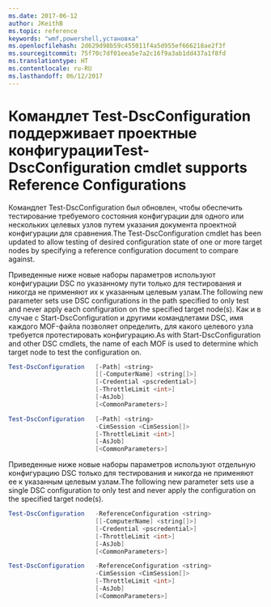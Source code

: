 ```yaml
---
ms.date: 2017-06-12
author: JKeithB
ms.topic: reference
keywords: "wmf,powershell,установка"
ms.openlocfilehash: 2d629d98b59c455011f4a5d955ef666218ae2f3f
ms.sourcegitcommit: 75f70c7df01eea5e7a2c16f9a3ab1dd437a1f8fd
ms.translationtype: HT
ms.contentlocale: ru-RU
ms.lasthandoff: 06/12/2017
---
```

# <a name="test-dscconfiguration-cmdlet-supports-reference-configurations"></a><span data-ttu-id="63b6a-102">Командлет Test-DscConfiguration поддерживает проектные конфигурации</span><span class="sxs-lookup"><span data-stu-id="63b6a-102">Test-DscConfiguration cmdlet supports Reference Configurations</span></span>

<span data-ttu-id="63b6a-103">Командлет Test-DscConfiguration был обновлен, чтобы обеспечить тестирование требуемого состояния конфигурации для одного или нескольких целевых узлов путем указания документа проектной конфигурации для сравнения.</span><span class="sxs-lookup"><span data-stu-id="63b6a-103">The Test-DscConfiguration cmdlet has been updated to allow testing of desired configuration state of one or more target nodes by specifying a reference configuration document to compare against.</span></span>

<span data-ttu-id="63b6a-104">Приведенные ниже новые наборы параметров используют конфигурации DSC по указанному пути только для тестирования и никогда не применяют их к указанным целевым узлам.</span><span class="sxs-lookup"><span data-stu-id="63b6a-104">The following new parameter sets use DSC configurations in the path specified to only test and never apply each configuration on the specified target node(s).</span></span> <span data-ttu-id="63b6a-105">Как и в случае с Start-DscConfiguration и другими командлетами DSC, имя каждого MOF-файла позволяет определить, для какого целевого узла требуется протестировать конфигурацию.</span><span class="sxs-lookup"><span data-stu-id="63b6a-105">As with Start-DscConfiguration and other DSC cmdlets, the name of each MOF is used to determine which target node to test the configuration on.</span></span> 

```PowerShell
Test-DscConfiguration   [-Path] <string> 
                        [[-ComputerName] <string[]>] 
                        [-Credential <pscredential>] 
                        [-ThrottleLimit <int>] 
                        [-AsJob] 
                        [<CommonParameters>]

Test-DscConfiguration   [-Path] <string> 
                        -CimSession <CimSession[]> 
                        [-ThrottleLimit <int>] 
                        [-AsJob] 
                        [<CommonParameters>]
```

<span data-ttu-id="63b6a-106">Приведенные ниже новые наборы параметров используют отдельную конфигурацию DSC только для тестирования и никогда не применяют ее к указанным целевым узлам.</span><span class="sxs-lookup"><span data-stu-id="63b6a-106">The following new parameter sets use a single DSC configuration to only test and never apply the configuration on the specified target node(s).</span></span> 

```PowerShell
Test-DscConfiguration   -ReferenceConfiguration <string> 
                        [[-ComputerName] <string[]>]
                        [-Credential <pscredential>] 
                        [-ThrottleLimit <int>] 
                        [-AsJob] 
                        [<CommonParameters>]

Test-DscConfiguration   -ReferenceConfiguration <string> 
                        -CimSession <CimSession[]> 
                        [-ThrottleLimit <int>] 
                        [-AsJob] 
                        [<CommonParameters>]
```

